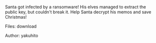 Santa got infected by a ransomware! His elves managed to extract the public key, but couldn't break it. Help Santa decrypt his memos and save Christmas!



Files: download

Author: yakuhito
